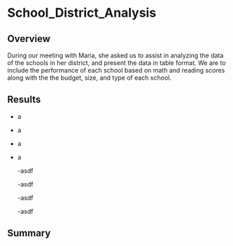 # School_District_Analysis
## Overview
During our meeting with Maria, she asked us to assist in analyzing the data of the schools in her district, and present the data in table format. We are to include the performance of each school based on math and reading scores along with the the budget, size, and type of each school.

## Results
  - a
  
  - a
  
  - a
  
  - a
 
    -asdf
    
    -asdf
    
    -asdf
    
    -asdf
  
## Summary
